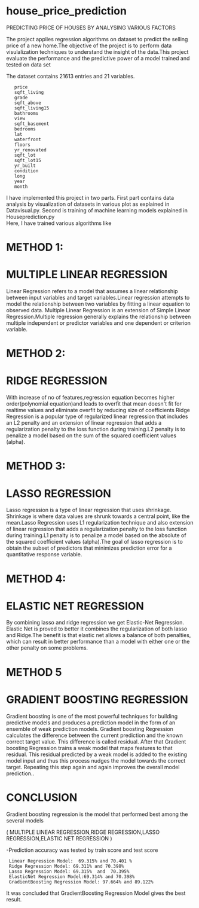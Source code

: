 # house_price_prediction
PREDICTING PRICE OF HOUSES BY ANALYSING VARIOUS FACTORS
     
 The project applies regression algorithms on dataset to predict the selling price of a new home.The objective of the project is to perform data visulalization techniques to understand the insight of the data.This project evaluate the performance and the predictive power of a model trained and tested on data set 
 
 The dataset contains 21613 entries and 21 variables.
         
       price            
       sqft_living     
       grade            
       sqft_above       
       sqft_living15    
       bathrooms        
       view             
       sqft_basement    
       bedrooms        
       lat              
       waterfront       
       floors           
       yr_renovated  
       sqft_lot      
       sqft_lot15    
       yr_built        
       condition       
       long           
       year          
       month           
   I have implemented  this project in two parts. First part contains data analysis by visualization of datasets in various plot as explained in Datavisual.py. Second is training of machine learning models explained in Houseprediction.py  
   Here, I have trained various algorithms like
# METHOD 1:
# MULTIPLE LINEAR REGRESSION
   Linear Regression refers to a model that assumes a linear relationship between input variables and target variables.Linear regression attempts to model the relationship between two variables by fitting a linear equation to observed data.
   Multiple Linear Regression is an extension of Simple Linear Regression.Multiple regression generally explains the relationship between multiple independent or predictor variables and one dependent or criterion variable.
# METHOD 2:
# RIDGE REGRESSION 
  With increase of no of features,regression equation becomes higher order(polynomial equation)and leads to overfit that mean doesn't fit for realtime values and eliminate overfit by reducing size of coefficients 
  Ridge Regression is a popular type of regularized linear regression that includes an L2 penalty and  an extension of linear regression that adds a regularization penalty to the loss function during training.L2 penalty is to penalize a model based on the sum of the squared coefficient values (alpha). 
# METHOD 3:
# LASSO REGRESSION 
 Lasso regression is a type of linear regression that uses shrinkage. Shrinkage is where data values are shrunk towards a central point, like the mean.Lasso Regression uses L1 regularization technique and also  extension of linear regression that adds a regularization penalty to the loss function during training.L1 penalty is to penalize a model based on the absolute of the squared coefficient values (alpha).The goal of lasso regression is to obtain the subset of predictors that minimizes prediction error for a quantitative response variable.
 # METHOD 4:
# ELASTIC NET REGRESSION 
  By combining lasso and ridge regression we get Elastic-Net Regression. Elastic Net is proved to better it combines the regularization of both lasso and Ridge.The benefit is that elastic net allows a balance of both penalties, which can result in better performance than a model with either one or the other penalty on some problems.
# METHOD 5
# GRADIENT BOOSTING REGRESSION
   Gradient boosting is one of the most powerful techniques for building predictive models and produces a prediction model in the form of an ensemble of weak prediction models. Gradient boosting Regression calculates the difference between the current prediction and the known correct target value.
This difference is called residual. After that Gradient boosting Regression trains a weak model that maps features to that residual. This residual predicted by a weak model is added to the existing model input and thus this process nudges the model towards the correct target. Repeating this step again and again improves the overall model prediction..
 
# CONCLUSION     
Gradient boosting regression  is the model that performed best among the several models 

 ( MULTIPLE LINEAR REGRESSION,RIDGE REGRESSION,LASSO REGRESSION,ELASTIC NET REGRESSION ) 

-Prediction accuracy was tested by train score and test score 
 
 
     Linear Regression Model:  69.315% and 70.401 %
     Ridge Regression Model: 69.311% and 70.398%
     Lasso Regression Model: 69.315%  and  70.395% 
     ElasticNet Regression Model:69.314% and 70.398%
     GradientBoosting Regression Model: 97.664% and 89.122%


It was concluded that GradientBoosting Regression Model gives the best result.


 
